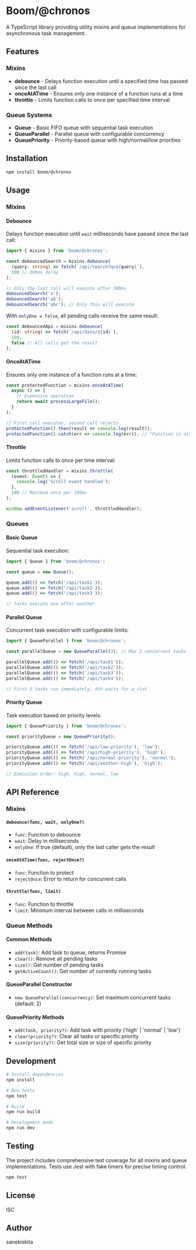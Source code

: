 # Boom/@chronos

A TypeScript library providing utility mixins and queue implementations for asynchronous task management.

## Features

### Mixins
- **debounce** - Delays function execution until a specified time has passed since the last call
- **onceAtATime** - Ensures only one instance of a function runs at a time
- **throttle** - Limits function calls to once per specified time interval

### Queue Systems
- **Queue** - Basic FIFO queue with sequential task execution
- **QueueParallel** - Parallel queue with configurable concurrency
- **QueuePriority** - Priority-based queue with high/normal/low priorities

## Installation

```bash
npm install boom/@chronos
```

## Usage

### Mixins

#### Debounce
Delays function execution until `wait` milliseconds have passed since the last call:

```typescript
import { mixins } from 'boom/@chronos';

const debouncedSearch = mixins.debounce(
  (query: string) => fetch(`/api/search?q=${query}`),
  300 // 300ms delay
);

// Only the last call will execute after 300ms
debouncedSearch('a');
debouncedSearch('ab');
debouncedSearch('abc'); // Only this will execute
```

With `onlyOne = false`, all pending calls receive the same result:

```typescript
const debouncedApi = mixins.debounce(
  (id: string) => fetch(`/api/data/${id}`),
  100,
  false // All calls get the result
);
```

#### OnceAtATime
Ensures only one instance of a function runs at a time:

```typescript
const protectedFunction = mixins.onceAtATime(
  async () => {
    // Expensive operation
    return await processLargeFile();
  }
);

// First call executes, second call rejects
protectedFunction().then(result => console.log(result));
protectedFunction().catch(err => console.log(err)); // "Function is already running"
```

#### Throttle
Limits function calls to once per time interval:

```typescript
const throttledHandler = mixins.throttle(
  (event: Event) => {
    console.log('Scroll event handled');
  },
  100 // Maximum once per 100ms
);

window.addEventListener('scroll', throttledHandler);
```

### Queues

#### Basic Queue
Sequential task execution:

```typescript
import { Queue } from 'boom/@chronos';

const queue = new Queue();

queue.add(() => fetch('/api/task1'));
queue.add(() => fetch('/api/task2'));
queue.add(() => fetch('/api/task3'));

// Tasks execute one after another
```

#### Parallel Queue
Concurrent task execution with configurable limits:

```typescript
import { QueueParallel } from 'boom/@chronos';

const parallelQueue = new QueueParallel(3); // Max 3 concurrent tasks

parallelQueue.add(() => fetch('/api/task1'));
parallelQueue.add(() => fetch('/api/task2'));
parallelQueue.add(() => fetch('/api/task3'));
parallelQueue.add(() => fetch('/api/task4'));

// First 3 tasks run immediately, 4th waits for a slot
```

#### Priority Queue
Task execution based on priority levels:

```typescript
import { QueuePriority } from 'boom/@chronos';

const priorityQueue = new QueuePriority();

priorityQueue.add(() => fetch('/api/low-priority'), 'low');
priorityQueue.add(() => fetch('/api/high-priority'), 'high');
priorityQueue.add(() => fetch('/api/normal-priority'), 'normal');
priorityQueue.add(() => fetch('/api/another-high'), 'high');

// Execution order: high, high, normal, low
```

## API Reference

### Mixins

#### `debounce(func, wait, onlyOne?)`
- `func`: Function to debounce
- `wait`: Delay in milliseconds
- `onlyOne`: If true (default), only the last caller gets the result

#### `onceAtATime(func, rejectOnce?)`
- `func`: Function to protect
- `rejectOnce`: Error to return for concurrent calls

#### `throttle(func, limit)`
- `func`: Function to throttle
- `limit`: Minimum interval between calls in milliseconds

### Queue Methods

#### Common Methods
- `add(task)`: Add task to queue, returns Promise
- `clear()`: Remove all pending tasks
- `size()`: Get number of pending tasks
- `getActiveCount()`: Get number of currently running tasks

#### QueueParallel Constructor
- `new QueueParallel(concurrency)`: Set maximum concurrent tasks (default: 2)

#### QueuePriority Methods
- `add(task, priority?)`: Add task with priority ('high' | 'normal' | 'low')
- `clear(priority?)`: Clear all tasks or specific priority
- `size(priority?)`: Get total size or size of specific priority

## Development

```bash
# Install dependencies
npm install

# Run tests
npm test

# Build
npm run build

# Development mode
npm run dev
```

## Testing

The project includes comprehensive test coverage for all mixins and queue implementations. Tests use Jest with fake timers for precise timing control.

```bash
npm test
```

## License

ISC

## Author

sanekiskita 